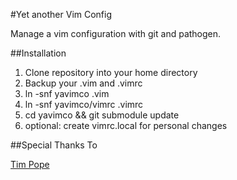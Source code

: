 #Yet another Vim Config

Manage a vim configuration with git and pathogen.

##Installation
1. Clone repository into your home directory
2. Backup  your .vim and .vimrc
3. ln -snf yavimco .vim
4. ln -snf yavimco/vimrc .vimrc
5. cd yavimco && git  submodule update
6. optional: create vimrc.local for personal changes

##Special Thanks To

[Tim Pope](http://tpo.pe)